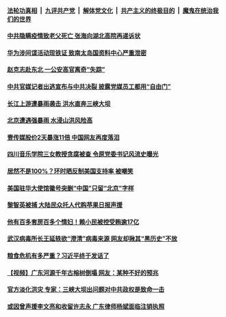 

####  [法轮功真相](../../../../basic/blob/master/README.md?t=08122102) &nbsp;|&nbsp; [九评共产党](../../../../9ping.md/blob/master/README.md?t=08122102) &nbsp;|&nbsp; [解体党文化](../../../../jtdwh.md/blob/master/README.md?t=08122102)  &nbsp;|&nbsp; [共产主义的终极目的](../../../../gczydzjmd.md/blob/master/README.md?t=08122102) &nbsp;|&nbsp; [魔鬼在统治我们的世界](../../../../mgztzwmdsj.md/blob/master/README.md?t=08122102) 

#### [中共隐瞒疫情致老父死亡 张海向湖北高院再递诉状](../pages/soh5/410713.md?t=08122102) 
#### [华为涉间谍活动现铁证 致南太岛国资料中心严重泄密](../pages/soh5/410707.md?t=08122102) 
#### [赵克志赴东北 一公安高官离奇“失踪”](../pages/soh5/410716.md?t=08122102) 
#### [中共官媒记者出逃宣布与中共决裂 披露党媒员工都用“自由门” ](../pages/soh5/410671.md?t=08122102) 
#### [长江上游遭暴雨袭击  洪水直奔三峡大坝](../pages/soh5/410680.md?t=08122102) 
#### [北京遭遇强暴雨  水浸山洪风险高](../pages/soh5/410659.md?t=08122102) 
#### [壹传媒股价2天暴涨11倍  中国网友再度落泪](../pages/soh5/410584.md?t=08122102) 
#### [四川音乐学院三女教授贪腐被查 令原党委书记风流史曝光](../pages/soh5/410536.md?t=08122102) 
#### [居然不是100%？环时晒反制美国支持率 被嘲笑](../pages/soh5/410533.md?t=08122102) 
#### [美国驻华大使馆徽号突删“中国”只留“北京”字样](../pages/soh5/410416.md?t=08122102) 
#### [黎智英被捕 大陆民众托人代购苹果日报声援](../pages/soh5/410401.md?t=08122102) 
#### [他有百多套房百多个情妇！赖小民被控受贿逾17亿](../pages/soh5/410389.md?t=08122102) 
#### [武汉病毒所长王延轶欲“澄清”病毒来源 网友却揪其“黑历史”不放](../pages/soh5/410323.md?t=08122102) 
#### [粮食危机有多严重？习近平终于发话了](../pages/soh5/410347.md?t=08122102) 
#### [【视频】广东河源千年古榕树倒塌 网友：某种不好的预兆](../pages/soh5/410278.md?t=08122102) 
#### [官方淡化洪灾 专家：三峡大坝出问题对中共政权是致命一击](../pages/soh5/410281.md?t=08122102) 
#### [或因曾声援李文亮和收留许志永 广东律师杨斌面临注销执照](../pages/soh5/410260.md?t=08122102) 
